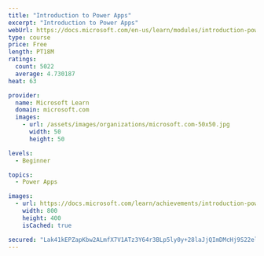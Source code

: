```yaml
---
title: "Introduction to Power Apps"
excerpt: "Introduction to Power Apps"
webUrl: https://docs.microsoft.com/en-us/learn/modules/introduction-power-apps/
type: course
price: Free
length: PT18M
ratings:
  count: 5022
  average: 4.730187
heat: 63

provider:
  name: Microsoft Learn
  domain: microsoft.com
  images:
    - url: /assets/images/organizations/microsoft.com-50x50.jpg
      width: 50
      height: 50

levels:
  - Beginner

topics:
  - Power Apps

images:
  - url: https://docs.microsoft.com/learn/achievements/introduction-power-apps-social.png
    width: 800
    height: 400
    isCached: true

secured: "Lak41kEPZapKbw2ALmfX7V1ATz3Y64r3BLp5ly0y+28laJjQImDMcHj9S22elZiL1z0mLN5/JeQeC3SApZOZUl3SJJR/ikk2pSxd0njGt9Zso6M2Q/1ojsCBpN5l9WLm9gE/f8P1Zmf01BXyW9mFT0DvWFSUT3y9HPX4zSLGFkPn6UbtxCYcpGMGcokp5vpweRpWtmiaMeJGwPPogcBMbbEKnhDFcvlnJhAOaOaDHwYZysm9k6ioAbkwFAUfSzmHkJmr5IZ1vFXPAtCjgpxNbACexbSjUhGYG6nwbNTpL3wUR6V2TdUA4CT3TTmW0g6bsBXLpZqIOTr8bwnZowbd8bUa2pxRnu22bmMvWCcPu/ynbF49XtyGSnfbPfFtFRHPq01fB19lAglVn3mdl8LV9L4fIQSg8S57u3J/hfkEOD0=;GV3AMWKieKx9GoQiY9vxLw=="
---
```


